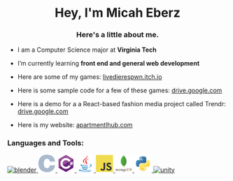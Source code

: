 <h1 align="center">Hey, I'm Micah Eberz</h1>
<h3 align="center">Here's a little about me.</h3>

- I am a Computer Science major at **Virginia Tech**

- I’m currently learning **front end and general web development**

- Here are some of my games: [livedierespwn.itch.io](https://livedierespwn.itch.io/)

- Here is some sample code for a few of these games: [drive.google.com](https://drive.google.com/drive/folders/1LF17soiMu52ZJSZMeoAKgQUZI0f-2Ox8?usp=drive_link)

- Here is a demo for a a React-based fashion media project called Trendr: [drive.google.com](https://drive.google.com/file/d/1ACk-GYsaw_TCvHEVL8PlNVvQ58oJBy3_/view?usp=sharing)

- Here is my website: [apartmentlhub.com](https://apartmentlhub.com/)

<h3 align="left">Languages and Tools:</h3>
<p align="left"> <a href="https://www.blender.org/" target="_blank" rel="noreferrer"> <img src="https://download.blender.org/branding/community/blender_community_badge_white.svg" alt="blender" width="40" height="40"/> </a> <a href="https://www.cprogramming.com/" target="_blank" rel="noreferrer"> <img src="https://raw.githubusercontent.com/devicons/devicon/master/icons/c/c-original.svg" alt="c" width="40" height="40"/> </a> <a href="https://www.w3schools.com/cs/" target="_blank" rel="noreferrer"> <img src="https://raw.githubusercontent.com/devicons/devicon/master/icons/csharp/csharp-original.svg" alt="csharp" width="40" height="40"/> </a> <a href="https://www.java.com" target="_blank" rel="noreferrer"> <img src="https://raw.githubusercontent.com/devicons/devicon/master/icons/java/java-original.svg" alt="java" width="40" height="40"/> </a> <a href="https://developer.mozilla.org/en-US/docs/Web/JavaScript" target="_blank" rel="noreferrer"> <img src="https://raw.githubusercontent.com/devicons/devicon/master/icons/javascript/javascript-original.svg" alt="javascript" width="40" height="40"/> </a> <a href="https://www.mongodb.com/" target="_blank" rel="noreferrer"> <img src="https://raw.githubusercontent.com/devicons/devicon/master/icons/mongodb/mongodb-original-wordmark.svg" alt="mongodb" width="40" height="40"/> </a>  <a href="https://www.python.org" target="_blank" rel="noreferrer"> <img src="https://raw.githubusercontent.com/devicons/devicon/master/icons/python/python-original.svg" alt="python" width="40" height="40"/> </a> <a href="https://unity.com/" target="_blank" rel="noreferrer"> <img src="https://www.vectorlogo.zone/logos/unity3d/unity3d-icon.svg" alt="unity" width="40" height="40"/> </a> </p>
